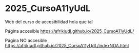 # 2025_CursoA11yUdL
Web del curso de accesibilidad
hola que tal

Página accesible
https://afrikiudl.github.io/2025_CursoA11yUdL/

Página NO accesible
https://afrikiudl.github.io/2025_CursoA11yUdL/indexNOA.html
